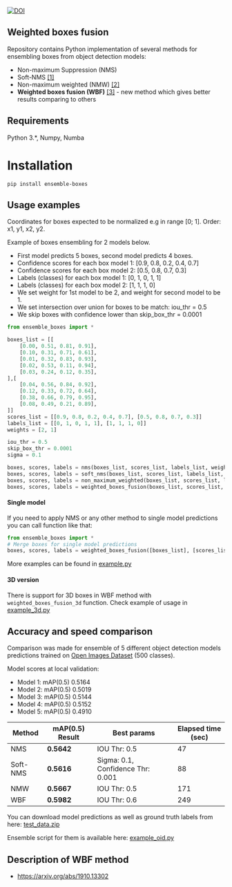 [![DOI](https://zenodo.org/badge/217881799.svg)](https://zenodo.org/badge/latestdoi/217881799)

## Weighted boxes fusion

Repository contains Python implementation of several methods for ensembling boxes from object detection models: 

* Non-maximum Suppression (NMS)
* Soft-NMS [[1]](https://arxiv.org/abs/1704.04503)
* Non-maximum weighted (NMW) [[2]](http://openaccess.thecvf.com/content_ICCV_2017_workshops/papers/w14/Zhou_CAD_Scale_Invariant_ICCV_2017_paper.pdf)
* **Weighted boxes fusion (WBF)** [[3]](https://arxiv.org/abs/1910.13302) - new method which gives better results comparing to others 

## Requirements

Python 3.*, Numpy, Numba

# Installation

`pip install ensemble-boxes`

## Usage examples

Coordinates for boxes expected to be normalized e.g in range [0; 1]. Order: x1, y1, x2, y2. 

Example of boxes ensembling for 2 models below. 
* First model predicts 5 boxes, second model predicts 4 boxes.
* Confidence scores for each box model 1: [0.9, 0.8, 0.2, 0.4, 0.7]
* Confidence scores for each box model 2: [0.5, 0.8, 0.7, 0.3]
* Labels (classes) for each box model 1: [0, 1, 0, 1, 1]
* Labels (classes) for each box model 2: [1, 1, 1, 0]
* We set weight for 1st model to be 2, and weight for second model to be 1.
* We set intersection over union for boxes to be match: iou_thr = 0.5
* We skip boxes with confidence lower than skip_box_thr = 0.0001

```python
from ensemble_boxes import *

boxes_list = [[
    [0.00, 0.51, 0.81, 0.91],
    [0.10, 0.31, 0.71, 0.61],
    [0.01, 0.32, 0.83, 0.93],
    [0.02, 0.53, 0.11, 0.94],
    [0.03, 0.24, 0.12, 0.35],
],[
    [0.04, 0.56, 0.84, 0.92],
    [0.12, 0.33, 0.72, 0.64],
    [0.38, 0.66, 0.79, 0.95],
    [0.08, 0.49, 0.21, 0.89],
]]
scores_list = [[0.9, 0.8, 0.2, 0.4, 0.7], [0.5, 0.8, 0.7, 0.3]]
labels_list = [[0, 1, 0, 1, 1], [1, 1, 1, 0]]
weights = [2, 1]

iou_thr = 0.5
skip_box_thr = 0.0001
sigma = 0.1

boxes, scores, labels = nms(boxes_list, scores_list, labels_list, weights=weights, iou_thr=iou_thr)
boxes, scores, labels = soft_nms(boxes_list, scores_list, labels_list, weights=weights, iou_thr=iou_thr, sigma=sigma, thresh=skip_box_thr)
boxes, scores, labels = non_maximum_weighted(boxes_list, scores_list, labels_list, weights=weights, iou_thr=iou_thr, skip_box_thr=skip_box_thr)
boxes, scores, labels = weighted_boxes_fusion(boxes_list, scores_list, labels_list, weights=weights, iou_thr=iou_thr, skip_box_thr=skip_box_thr)
```

#### Single model

If you need to apply NMS or any other method to single model predictions you can call function like that:

```python
from ensemble_boxes import *
# Merge boxes for single model predictions
boxes, scores, labels = weighted_boxes_fusion([boxes_list], [scores_list], [labels_list], weights=None, method=method, iou_thr=iou_thr, thresh=thresh)
```

More examples can be found in [example.py](examples/example.py)

#### 3D version

There is support for 3D boxes in WBF method with `weighted_boxes_fusion_3d` function. Check example of usage in [example_3d.py](examples/example_3d.py)

## Accuracy and speed comparison

Comparison was made for ensemble of 5 different object detection models predictions trained on [Open Images Dataset](https://storage.googleapis.com/openimages/web/index.html) (500 classes).

Model scores at local validation: 
* Model 1: mAP(0.5) 0.5164
* Model 2: mAP(0.5) 0.5019
* Model 3: mAP(0.5) 0.5144
* Model 4: mAP(0.5) 0.5152
* Model 5: mAP(0.5) 0.4910

| Method | mAP(0.5) Result | Best params | Elapsed time (sec) | 
| ------ | --------------- | ----------- | ------------ |
| NMS | **0.5642** | IOU Thr: 0.5 | 47 |
| Soft-NMS | **0.5616** | Sigma: 0.1, Confidence Thr: 0.001 | 88 |
| NMW | **0.5667** | IOU Thr: 0.5 | 171 |
| WBF | **0.5982** | IOU Thr: 0.6 | 249 |

You can download model predictions as well as ground truth labels from here: [test_data.zip](https://github.com/ZFTurbo/Weighted-Boxes-Fusion/releases/download/v1.0/test_data.zip)

Ensemble script for them is available here: [example_oid.py](examples/example_oid.py)

## Description of WBF method

* https://arxiv.org/abs/1910.13302
